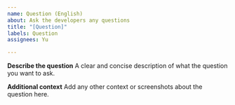 ```yaml
---
name: Question (English)
about: Ask the developers any questions
title: "[Question]"
labels: Question
assignees: Yu

---
```


**Describe the question**
A clear and concise description of what the question you want to ask.

**Additional context**
Add any other context or screenshots about the question here.
